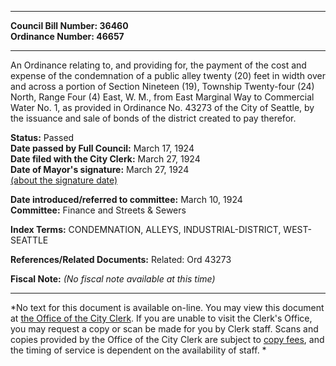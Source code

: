 * * * * *  
  
**Council Bill Number: [](#h0)[](#h2)36460**   
**Ordinance Number: 46657**  
  
* * * * *  
  
An Ordinance relating to, and providing for, the payment of the cost and expense of the condemnation of a public alley twenty (20) feet in width over and across a portion of Section Nineteen (19), Township Twenty-four (24) North, Range Four (4) East, W. M., from East Marginal Way to Commercial Water No. 1, as provided in Ordinance No. 43273 of the City of Seattle, by the issuance and sale of bonds of the district created to pay therefor.  
  
**Status:** Passed   
**Date passed by Full Council:** March 17, 1924   
**Date filed with the City Clerk:** March 27, 1924   
**Date of Mayor's signature:** March 27, 1924   
[(about the signature date)](/~public/approvaldate.htm)   
  
  
**Date introduced/referred to committee:** March 10, 1924   
**Committee:** Finance and Streets & Sewers   
  
**Index Terms:** CONDEMNATION, ALLEYS, INDUSTRIAL-DISTRICT, WEST-SEATTLE  
  
**References/Related Documents:** Related: Ord 43273  
  
**Fiscal Note:** *(No fiscal note available at this time)*  
  
* * * * *  
  
*No text for this document is available on-line. You may view this document at [the Office of the City Clerk](http://www.seattle.gov/leg/clerk/contactUs.htm). If you are unable to visit the Clerk's Office, you may request a copy or scan be made for you by Clerk staff. Scans and copies provided by the Office of the City Clerk are subject to [copy fees](http://clerk.seattle.gov/~public/clerkfees.htm), and the timing of service is dependent on the availability of staff. *  
  
  
